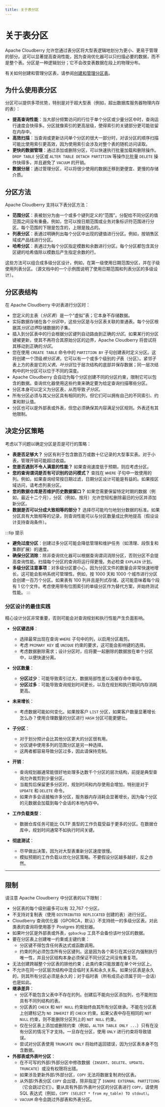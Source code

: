 ```yaml
---
title: 关于表分区
---
```


# 关于表分区

Apache Cloudberry 允许您通过表分区将大型表逻辑地划分为更小、更易于管理的部分。这可以显著提高查询性能，因为查询优化器可以只扫描必要的数据，而不是整个表。分区是一种逻辑划分；它不会改变表数据在段上的物理分布。

有关如何创建和管理分区表，请参阅[创建和管理分区表](./create-and-manage-partitioned-tables.md)。

## 为什么使用表分区

分区可以提供多项优势，特别是对于超大型表（例如，超出数据库服务器物理内存的表）：

- **提高查询性能**：当大部分频繁访问的行位于单个分区或少量分区中时，查询运行速度会快得多。分区就像索引的更高层级，使得索引的关键部分更可能驻留在内存中。
- **高效扫描**：当查询或更新访问单个分区的很大一部分时，对该分区的顺序扫描可能比使用索引更高效，因为使用索引会涉及对整个表的随机访问读取。
- **更快的数据管理**：通过添加或删除分区，可以快速执行批量加载和删除操作。`DROP TABLE` 分区或 `ALTER TABLE DETACH PARTITION` 等操作比批量 `DELETE` 操作快得多，并且避免了 `VACUUM` 的开销。
- **数据分层**：通过管理分区，可以将很少使用的数据迁移到更便宜、更慢的存储介质。

## 分区方法

Apache Cloudberry 支持以下表分区方法：

- **范围分区**：表被划分为由一个或多个键列定义的“范围”。分配给不同分区的值范围之间没有重叠。例如，您可以按日期范围或业务对象标识符范围进行分区。每个范围的下限是包含的，上限是独占的。
- **列表分区**：表通过明确列出每个分区中出现的键值进行分区。例如，按销售区域或产品线进行分区。
- **哈希分区**：表通过为每个分区指定模数和余数进行分区。每个分区都包含其分区键的哈希值除以模数后产生指定余数的行。

这些方法可以组合成多级分区设计，例如，在第一级使用日期范围分区，并在子级使用列表分区。（源文档中的一个示例图说明了使用日期范围和列表分区的多级设计）。

## 分区表结构

在 Apache Cloudberry 中对表进行分区时：

- 您定义的主表（*分区表*）是一个“虚拟”表；它本身不存储数据。
- 实际数据存储在各个*分区*中，这些分区是与分区表关联的普通表。每个分区根据其*分区边界*存储数据的子集。
- 插入到分区表中的行会根据分区键列自动路由到正确的*分区*。如果某行的分区键被更新，使其不再符合其原始分区的边界，Apache Cloudberry 将尝试将其移动到正确的*分区*。
- 您在使用 `CREATE TABLE` 命令中的 `PARTITION BY` 子句创建表时定义分区。这将创建一个顶级*根分区表*，它可以有一个或多个级别的*子*表（分区）。紧邻子表上方的表是它的*父表*。*叶分区*位于层次结构的底部并保存数据；同一层次结构中的叶分区可以位于不同的深度。
- Apache Cloudberry 会自动为每个分区创建不同的分区约束，限制它可以包含的数据。查询优化器使用这些约束来确定要为给定查询扫描哪些分区。
- 分区本身可以定义为分区表，从而导致*子分区*。
- 所有分区必须与其父分区具有相同的列，但它们可以拥有自己的不同索引、约束和默认值。
- 分区也可以是外部表或外表，但您必须确保其内容满足分区规则。外表还有其他限制。

## 决定分区策略

考虑以下问题以确定分区是否是可行的策略：

- **表是否足够大？** 分区有利于包含数百万或数十亿记录的大型事实表。对于小表，管理开销可能超过收益。
- **您是否遇到不令人满意的性能？** 如果查询速度低于预期，则应考虑分区。
- **您的查询谓词是否有可识别的访问模式？** 查找在 `WHERE` 子句中一致使用的列。例如，如果查询经常按日期过滤，日期分区设计可能是有益的。如果按区域访问，请考虑列表分区。
- **您的数据仓库是否维护历史数据窗口？** 如果您需要保留特定时期的数据（例如，最近十二个月），分区（例如，按月）允许您轻松删除最旧的分区并添加新分区。
- **数据是否可以分成大致相等的部分？** 选择尽可能均匀地划分数据的标准。如果分区具有大致相等的记录，则查询性能可以与分区数量成比例地提高（假设设计支持查询条件）。

:::tip 提示
- **避免过度分区**：创建过多分区可能会降低管理和维护任务（如清理、段恢复和集群扩展）的速度。
- **确保分区消除**：除非查询优化器可以根据查询谓词消除分区，否则分区不会提高查询性能。扫描每个分区的查询将运行得更慢。务必检查 `EXPLAIN` 计划。
- **多级分区注意事项**：对多级分区要小心，因为分区文件的数量会非常快速地增长，这可能会影响系统可管理性。例如，按 1000 天和 1000 个城市进行分区会创建一百万个分区。如果表有 100 列并且是列式存储，这可能意味着每个段有 1 亿个文件。考虑使用带有位图索引的单级分区作为替代方案，并始终测试性能。
:::

### 分区设计的最佳实践

精心设计分区非常重要，否则可能会对查询规划和执行性能产生负面影响。

- **分区键选择**：

    * 选择最常出现在查询 `WHERE` 子句中的列，以启用分区裁剪。
    * 考虑 `PRIMARY KEY` 或 `UNIQUE` 约束的要求，这可能会影响键的选择。
    * 考虑数据删除需求；设计分区时，应将要一起删除的数据放在单个分区中，以便快速分离。

- **分区数量**：

    * **分区过少**：可能导致索引过大、数据局部性差以及缓存命中率低。
    * **分区过多**：可能导致查询规划时间更长，以及在规划和执行期间内存消耗更高。

- **未来增长**：

    * 考虑数据可能如何变化。如果按客户 `LIST` 分区，如果客户数量显著增长怎么办？使用合理数量的分区进行 `HASH` 分区可能更健壮。

- **子分区**：

    * 对于划分预计会比其他分区更大的分区很有用。
    * 分区键中使用多列的范围分区是另一种选择。
    * 这两者都容易导致分区过多，因此请保持克制。

- **开销**：

    * 查询规划器通常能很好地处理多达数千个分区的层次结构，前提是典型查询允许裁剪到少量分区。
    * 当裁剪后保留更多分区时，规划时间和内存使用会增加，特别是对于 `UPDATE` 和 `DELETE` 命令。
    * 如果许多会话接触许多分区，服务器内存消耗会显著增长，因为每个分区的元数据会加载到每个会话的本地内存中。

- **工作负载类型**：

    * 数据仓库任务可能比 OLTP 类型的工作负载受益于更多的分区。在数据仓库中，规划时间通常不如执行时间关键。

- **彻底测试**：

    * 尽早做出决策，因为对大型表重新分区速度很慢。
    * 模拟预期的工作负载以优化分区策略。不要假设分区越多越好，反之亦然。

---

## 限制

请注意 Apache Cloudberry 中分区表的以下限制：

- 分区表的每个级别最多可以有 32,767 个分区。
- 不支持对复制表（使用 `DISTRIBUTED REPLICATED` 创建的表）进行分区。
- Cloudberry 查询优化器（GPORCA，默认）不支持统一的多级分区表。对此类表的查询将使用基于 Postgres 的规划器。
- 如果叶分区是外部表或外表，`gpbackup` 工具不会备份该叶分区的数据。
- 要在分区表上创建唯一约束或主键约束：
    - 分区键不得包含任何表达式或函数调用。
    - 约束的列必须包含所有分区键列。这是因为各个索引在其分区内强制执行唯一性，并且分区结构本身必须保证不同分区之间没有重复项。
- 无法创建跨越整个分区表的排他约束；此类约束只能放置在单个叶分区上。
- 不允许在同一分区层次结构中混合临时关系和永久关系。如果分区表是永久的，则其所有分区必须是永久的；对于临时表（所有成员必须属于同一会话）也是如此。
- **继承差异**：
    - 分区不能包含父表中不存在的列。创建后不能向分区添加列，也不能附加具有不同列结构的表。
    - 分区表的 `CHECK` 和 `NOT NULL` 约束始终由其所有分区继承。不能在分区表上创建标记为 `NO INHERIT` 的 `CHECK` 约束。如果父表中存在相同的 `NOT NULL` 约束，则不能删除分区列上的 `NOT NULL` 约束。
    - 仅在分区表上添加或删除约束（例如，`ALTER TABLE ONLY ...`）只有在没有分区的情况下才支持。一旦存在分区，使用 `ONLY` 进行约束将导致错误。
    - 尝试对分区表使用 `TRUNCATE ONLY` 将始终返回错误，因为分区表本身不包含数据。
- **外部表或外表叶分区**：
    - 在不可写的外部/外部分区中修改数据（`INSERT`、`DELETE`、`UPDATE`、`TRUNCATE`）或没有权限将出错。
    - 如果涉及更新外部/外部分区，`COPY` 无法将数据复制*到*分区表。
    - 从外部/外表分区 `COPY` 会出错，除非指定了 `IGNORE EXTERNAL PARTITIONS`（它会跳过它们）。要从具有外部/外表叶分区的分区表进行 `COPY`，请使用 SQL 表达式（例如，`COPY (SELECT * from my_table) TO stdout)`。
    - `VACUUM` 命令会跳过外部表和外表分区。
